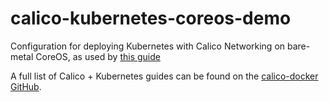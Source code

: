 # calico-kubernetes-coreos-demo
Configuration for deploying Kubernetes with Calico Networking on bare-metal CoreOS, as used by [this guide](https://github.com/kubernetes/kubernetes/blob/master/docs/getting-started-guides/coreos/bare_metal_calico.md)

A full list of Calico + Kubernetes guides can be found on the [calico-docker GitHub](https://github.com/projectcalico/calico-docker/blob/master/docs/kubernetes/README.md).
